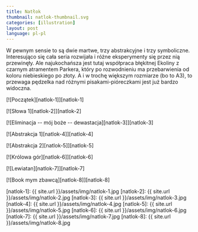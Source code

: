 ```yaml
---
title: Natłok
thumbnail: natlok-thumbnail.svg
categories: [illustration]
layout: post
language: pl-pl
---
```


W pewnym sensie to są dwie martwe, trzy abstrakcyjne i trzy symboliczne. Interesująco się cała seria rozwijała i różne eksperymenty się przez nią przewinęły. Ale najukochańsza jest tutaj współpraca błękitnej Ekoliny z czarnym atramentem Parkera, który po rozwodnieniu ma przebarwienia od koloru niebieskiego po złoty. A i w trochę większym rozmiarze (bo to A3), to przewaga pędzelka nad różnymi pisakami-pióreczkami jest już bardzo widoczna.

[![Początek][natlok-1]][natlok-1]

[![Słowa 1][natlok-2]][natlok-2]

[![Eliminacja -- mój boże -- dewastacja][natlok-3]][natlok-3]

[![Abstrakcja 1][natlok-4]][natlok-4]

[![Abstrakcja 2][natlok-5]][natlok-5]

[![Królowa gór][natlok-6]][natlok-6]

[![Lewiatan][natlok-7]][natlok-7]

[![Book mym zbawcą][natlok-8]][natlok-8]

[natlok-1]: {{ site.url }}/assets/img/natlok-1.jpg
[natlok-2]: {{ site.url }}/assets/img/natlok-2.jpg
[natlok-3]: {{ site.url }}/assets/img/natlok-3.jpg
[natlok-4]: {{ site.url }}/assets/img/natlok-4.jpg
[natlok-5]: {{ site.url }}/assets/img/natlok-5.jpg
[natlok-6]: {{ site.url }}/assets/img/natlok-6.jpg
[natlok-7]: {{ site.url }}/assets/img/natlok-7.jpg
[natlok-8]: {{ site.url }}/assets/img/natlok-8.jpg